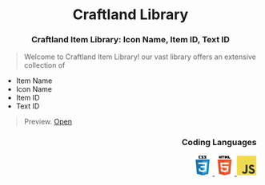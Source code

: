 <h1 align="center">Craftland Library</h1>
<h3 align="center">Craftland Item Library: Icon Name, Item ID, Text ID</h3>

> Welcome to Craftland Item Library! our vast library offers an extensive collection of
- Item Name
- Icon Name
- Item ID
- Text ID
> Preview. [Open](https://starexxx.github.io/Library)
<p align="left">
</p>

<h3 align="right">Coding Languages</h3>
<p align="right"> <a href="https://www.w3schools.com/css/" target="_blank" rel="noreferrer"> <img src="https://raw.githubusercontent.com/devicons/devicon/master/icons/css3/css3-original-wordmark.svg" alt="css3" width="40" height="40"/> </a> <a href="https://www.w3.org/html/" target="_blank" rel="noreferrer"> <img src="https://raw.githubusercontent.com/devicons/devicon/master/icons/html5/html5-original-wordmark.svg" alt="html5" width="40" height="40"/> </a> <a href="https://developer.mozilla.org/en-US/docs/Web/JavaScript" target="_blank" rel="noreferrer"> <img src="https://raw.githubusercontent.com/devicons/devicon/master/icons/javascript/javascript-original.svg" alt="javascript" width="40" height="40"/> </a> </p>
